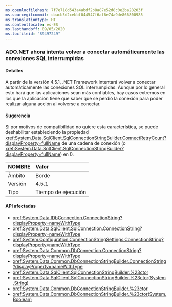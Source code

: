 ```yaml
---
ms.openlocfilehash: 7f7e718d543a4abdf2b8a87e52d8c0e2ba28203f
ms.sourcegitcommit: cbacb5d2cebbf044547f6af6e74a9de866800985
ms.translationtype: HT
ms.contentlocale: es-ES
ms.lasthandoff: 09/05/2020
ms.locfileid: "89497249"
---
```

### <a name="adonet-now-attempts-to-automatically-reconnect-broken-sql-connections"></a>ADO.NET ahora intenta volver a conectar automáticamente las conexiones SQL interrumpidas

#### <a name="details"></a>Detalles

A partir de la versión 4.5.1, .NET Framework intentará volver a conectar automáticamente las conexiones SQL interrumpidas. Aunque por lo general esto hará que las aplicaciones sean más confiables, hay casos extremos en los que la aplicación tiene que saber que se perdió la conexión para poder realizar alguna acción al volverse a conectar.

#### <a name="suggestion"></a>Sugerencia

Si por motivos de compatibilidad no quiere esta característica, se puede deshabilitar estableciendo la propiedad <xref:System.Data.SqlClient.SqlConnectionStringBuilder.ConnectRetryCount?displayProperty=fullName> de una cadena de conexión (o <xref:System.Data.SqlClient.SqlConnectionStringBuilder?displayProperty=fullName>) en 0.

| NOMBRE    | Valor       |
|:--------|:------------|
| Ámbito   |Borde|
|Versión|4.5.1|
|Tipo|Tiempo de ejecución|

#### <a name="affected-apis"></a>API afectadas

- <xref:System.Data.IDbConnection.ConnectionString?displayProperty=nameWithType>
- <xref:System.Data.SqlClient.SqlConnection.ConnectionString?displayProperty=nameWithType>
- <xref:System.Configuration.ConnectionStringSettings.ConnectionString?displayProperty=nameWithType>
- <xref:System.Data.Common.DbConnection.ConnectionString?displayProperty=nameWithType>
- <xref:System.Data.Common.DbConnectionStringBuilder.ConnectionString?displayProperty=nameWithType>
- <xref:System.Data.SqlClient.SqlConnectionStringBuilder.%23ctor>
- <xref:System.Data.SqlClient.SqlConnectionStringBuilder.%23ctor(System.String)>
- <xref:System.Data.Common.DbConnectionStringBuilder.%23ctor>
- <xref:System.Data.Common.DbConnectionStringBuilder.%23ctor(System.Boolean)>

<!--

#### Affected APIs

- `P:System.Data.IDbConnection.ConnectionString`
- `P:System.Data.SqlClient.SqlConnection.ConnectionString`
- `P:System.Configuration.ConnectionStringSettings.ConnectionString`
- `P:System.Data.Common.DbConnection.ConnectionString`
- `P:System.Data.Common.DbConnectionStringBuilder.ConnectionString`
- `M:System.Data.SqlClient.SqlConnectionStringBuilder.#ctor`
- `M:System.Data.SqlClient.SqlConnectionStringBuilder.#ctor(System.String)`
- `M:System.Data.Common.DbConnectionStringBuilder.#ctor`
- `M:System.Data.Common.DbConnectionStringBuilder.#ctor(System.Boolean)`

-->
